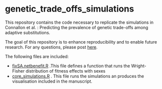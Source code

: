 # genetic_trade_offs_simulations
This repository contains the code necessary to replicate the simulations in Connallon et al. : Predicting the prevalence of genetic trade-offs among adaptive substitutions.

The goal of this repository is to enhance reproducibility and to enable future research. For any questions, please post [here](https://github.com/ldutoit/genetic_trade_offs_simulations/issues).

The following files are included:
  - [fixSA.netbenefit.R](fixSA.netbenefit.R) .This file defines a function that runs the Wright-Fisher distribution of fitness effects with sexes
  - [core_simulations.R](core_simulations.R) . This file runs the simulations an produces the visualisation included in the manuscript.


